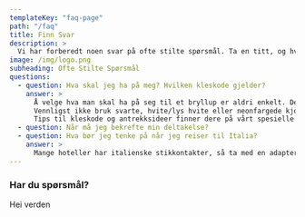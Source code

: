```yaml
---
templateKey: "faq-page"
path: "/faq"
title: Finn Svar
description: >
  Vi har forberedt noen svar på ofte stilte spørsmål. Ta en titt, og hvis det fortsatt er noe uklart, kan dere bruke kontaktskjemaet eller kontakte oss direkte.
image: /img/logo.png
subheading: Ofte Stilte Spørsmål
questions:
  - question: Hva skal jeg ha på meg? Hvilken kleskode gjelder?
    answer: >
      Å velge hva man skal ha på seg til et bryllup er aldri enkelt. Derfor har vi definert kleskoden for bryllupet som hagefest – tenk på noe som er pent, men ikke for formelt, og som samtidig passer til stedet og typen feiring. Så vennligst ikke bruk jeans eller shorts og en T-skjorte. Været bør være varmt, så lette og flytende sommerkjoler eller jumpsuits for kvinner og lyse eller kombinerte dresser for menn ville være et perfekt valg.<br><br>
      Vennligst ikke bruk svarte, hvite/lys hvite eller neonfargede kjoler. Om mulig, velg noe som er inspirert av det toskanske landskapet eller jordnære farger. Ta også med noe å ha på om kvelden, da det kan bli kjølig. Terrenget er delvis ujevnt, så jenter bør ha på seg kilehæler, wedges, sandaler eller flate sko, og gutter, hvis dere vil, kan dere bytte ut deres formelle sko med noe mer behagelig. 😄<br><br>
      Tips til kleskode og antrekksideer finner dere på vårt spesielle <a href="https://pin.it/1mYdkGt" target="_blank">Pinterest-brett</a> 🕺 💃.
  - question: Når må jeg bekrefte min deltakelse?
  - question: Hva bør jeg tenke på når jeg reiser til Italia?
    answer: >
      Mange hoteller har italienske stikkontakter, så ta med en adapter. Ta med solkrem og myggmiddel. Du kan kjøre med 0,5‰, men vær ansvarlig og ikke risiker å kjøre hvis du ikke føler deg i form. Bestill ikke pizza med ananas. 🤌
---
```


### Har du spørsmål?

Hei verden
